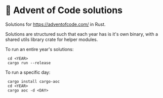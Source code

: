 # 🎄 Advent of Code solutions

Solutions for https://adventofcode.com/ in Rust.

Solutions are structured such that each year has is it's own binary, with a shared utils library crate for helper modules.

To run an entire year's solutions:
```
 cd <YEAR>
 cargo run --release
 ```

To run a specific day:
```
 cargo install cargo-aoc
 cd <YEAR>
 cargo aoc -d <DAY>
```
